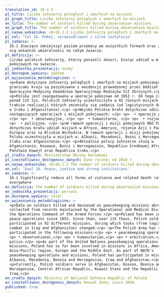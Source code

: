 ```yaml
---
translation_id: 16-1-2
pl_title: Liczba żołnierzy poległych i zmarłych na misjach
pl_graph_title: Liczba żołnierzy poległych i zmarłych na misjach
en_title: The number of soldiers killed during observation missions
en_graph_title: The number of soldiers killed during observation missions
pl_nazwa_wskaznika: <b>16.1.2 Liczba żołnierzy poległych i zmarłych na misjach</b>
pl_cel: 'Cel 16. Pokój, sprawiedliwość i silne instytucje'
pl_zadanie: >-
  16.1 Znacząco zmniejszyć poziom przemocy we wszystkich formach oraz związany z
  nią wskaźnik umieralności na całym świecie.
pl_definicja: >-
  Liczba polskich żołnierzy, którzy ponieśli śmierć, biorąc udział w misjach
  pokojowych na świecie.
pl_jednostka_prezentacji: osoby
pl_dostepne_wymiary: ogółem
pl_wyjasnienia_metodologiczne: >-
  <p>Dane dotyczące żołnierzy poległych i zmarłych na misjach pokojowych za
  granicami kraju są pozyskiwane z ewidencji prowadzonej przez Oddział
  Operacyjno-Medyczny Dowództwa Operacyjnego Rodzajów Sił Zbrojnych.</p>
  <p>Polska jest zaangażowana w operacje pokojowe od 1953 r. Od tego czasu,
  ponad 115 tys. Polskich żołnierzy uczestniczyło w 92 różnych misjach, w
  trakcie realizacji których zmieniały się zadania (od logistycznych do bojowych
  w Iraku i Afganistanie).</p> <p>Wojsko Polskie brało dotychczas udział w
  następujących operacjach i misjach pokojowych: </p> <p>  • operacje pokojowe,
  </p> <p>  • obserwacyjne, </p> <p>  • humanitarne, </p> <p>  • rozjemcze, </p>
  <p>  • policyjne. </p> <p>W ramach operacji i misji pokojowych ONZ Polska
  dotychczas brała udział misjach w Afryce, Ameryce, rejonie Azji i Pacyfiku,
  Europie oraz na Bliskim Wschodzie. W ramach operacji i misji pokojowych NATO,
  Polska uczestnizyła w misjach w: Albanii, Macedonii, Bośni i Hercegowinie,
  Iraku oraz Afganistanie.</p> <p>Aktualnie polscy żołnierze służą w
  Afganistanie, Kosowie, Bośni i Hercegowinie, Republice Środkowej Afryki,
  Państwie Kuwejt oraz Republice Iraku.</p>
pl_zrodlo_danych: Ministerstwo Obrony Narodowej
pl_czestotliwosc_dostępnosc_danych: Dane roczne; od 2010 r.
en_nazwa_wskaznika: <b>16.1.2 The number of soldiers killed during observation missions</b>
en_cel: 'Goal 16. Peace, justice and strong institutions'
en_zadanie: >-
  16.1 Significantly reduce all forms of violence and related death rates
  everywhere
en_definicja: The number of soldiers killed during observation missions.
en_jednostka_prezentacji: persons
en_dostepne_wymiary: total
en_wyjasnienia_metodologiczne: >-
  <p>Data on soldiers killed and deceased on peacekeeping missions abroad are
  collected from records maintained by the Operational and Medical Division of
  the Operations Command of the Armed Forces.</p> <p>Poland has been involved in
  peace operations since 1953. Since then, over 115 thous. Polish soldiers
  participated in 92 different missions, during which tasks (from logistic to
  combat in Iraq and Afghanistan) changed.</p> <p>The Polish Army has so far
  participated in the following missions:</p> <p> • peacekeeping operations,</p>
  <p> • observational,</p> <p> • humanitarian,</p> <p> • arbitration,</p> <p> •
  police.</p> <p>As part of the United Nations peacekeeping operations and
  missions, Poland has so far been involved in missions in Africa, America, the
  Asia-Pacific region, Europe and the Middle East. As part of NATO's
  peacekeeping operations and missions, Poland has participated in missions in
  Albania, Macedonia, Bosnia and Herzegovina, Iraq and Afghanistan.</p>
  <p>Currently, Polish soldiers serve in Afghanistan, Kosovo, Bosnia and
  Herzegovina, Central African Republic, Kuwait State and the Republic of
  Iraq.</p>
en_zrodlo_danych: Ministry of National Defence Republic of Poland
en_czestotliwosc_dostępnosc_danych: Annual data; since 2010.
published: true
---
```

